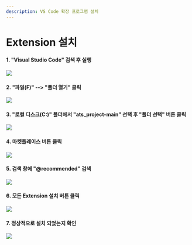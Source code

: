```yaml
---
description: VS Code 확장 프로그램 설치
---
```


# Extension 설치

#### 1. "Visual Studio Code" 검색 후 실행&#x20;

![](../.gitbook/assets/exs\_01.png)

#### 2. "파일(F)" --> "폴더 열기" 클릭&#x20;

![](../.gitbook/assets/exs\_02.png)

#### 3. "로컬 디스크(C:)" 폴더에서 "ats\_project-main" 선택 후 "폴더 선택" 버튼 클릭&#x20;

![](../.gitbook/assets/exs\_03.png)

#### 4. 마켓플레이스 버튼 클릭&#x20;

![](../.gitbook/assets/exs\_04.png)

#### 5. 검색 창에 "@recommended" 검색&#x20;

![](../.gitbook/assets/exs\_05.png)

#### 6. 모든 Extension 설치 버튼 클릭&#x20;

![](../.gitbook/assets/exs\_06.png)

#### 7. 정상적으로 설치 되었는지 확인&#x20;

![](../.gitbook/assets/exs\_07.png)
